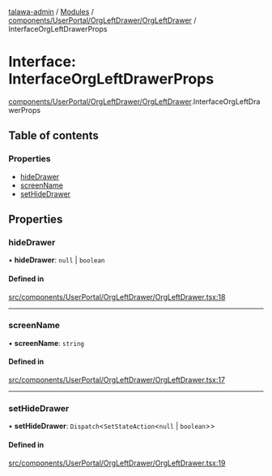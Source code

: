 [talawa-admin](../README.md) / [Modules](../modules.md) / [components/UserPortal/OrgLeftDrawer/OrgLeftDrawer](../modules/components_UserPortal_OrgLeftDrawer_OrgLeftDrawer.md) / InterfaceOrgLeftDrawerProps

# Interface: InterfaceOrgLeftDrawerProps

[components/UserPortal/OrgLeftDrawer/OrgLeftDrawer](../modules/components_UserPortal_OrgLeftDrawer_OrgLeftDrawer.md).InterfaceOrgLeftDrawerProps

## Table of contents

### Properties

- [hideDrawer](components_UserPortal_OrgLeftDrawer_OrgLeftDrawer.InterfaceOrgLeftDrawerProps.md#hidedrawer)
- [screenName](components_UserPortal_OrgLeftDrawer_OrgLeftDrawer.InterfaceOrgLeftDrawerProps.md#screenname)
- [setHideDrawer](components_UserPortal_OrgLeftDrawer_OrgLeftDrawer.InterfaceOrgLeftDrawerProps.md#sethidedrawer)

## Properties

### hideDrawer

• **hideDrawer**: ``null`` \| `boolean`

#### Defined in

[src/components/UserPortal/OrgLeftDrawer/OrgLeftDrawer.tsx:18](https://github.com/pateldivyesh1323/talawa-admin/blob/926c168/src/components/UserPortal/OrgLeftDrawer/OrgLeftDrawer.tsx#L18)

___

### screenName

• **screenName**: `string`

#### Defined in

[src/components/UserPortal/OrgLeftDrawer/OrgLeftDrawer.tsx:17](https://github.com/pateldivyesh1323/talawa-admin/blob/926c168/src/components/UserPortal/OrgLeftDrawer/OrgLeftDrawer.tsx#L17)

___

### setHideDrawer

• **setHideDrawer**: `Dispatch`\<`SetStateAction`\<``null`` \| `boolean`\>\>

#### Defined in

[src/components/UserPortal/OrgLeftDrawer/OrgLeftDrawer.tsx:19](https://github.com/pateldivyesh1323/talawa-admin/blob/926c168/src/components/UserPortal/OrgLeftDrawer/OrgLeftDrawer.tsx#L19)
